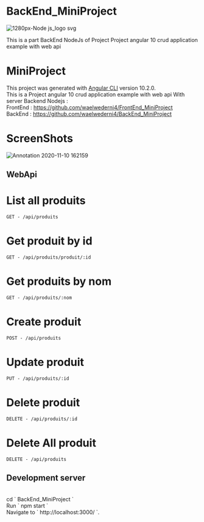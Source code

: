 # BackEnd_MiniProject
![1280px-Node js_logo svg](https://user-images.githubusercontent.com/38885637/98706422-1da36b80-237f-11eb-9e55-d613702fc23f.png)
<br>

This is a part BackEnd NodeJs of Project Project angular 10 crud application example with web api
# MiniProject
This project was generated with [Angular CLI](https://github.com/angular/angular-cli) version 10.2.0.
<br>
This is a Project angular 10 crud application example with web api With server Backend Nodejs :
<br>
FrontEnd : https://github.com/waelwederni4/FrontEnd_MiniProject
<br>
BackEnd  : https://github.com/waelwederni4/BackEnd_MiniProject
# ScreenShots
![Annotation 2020-11-10 162159](https://user-images.githubusercontent.com/38885637/98706508-34e25900-237f-11eb-9357-c7ca1758b77f.png)

## WebApi
# List all produits
`GET - /api/produits`
<br>
# Get produit by id
`GET - /api/produits/produit/:id`
<br>
# Get produits by nom
`GET - /api/produits/:nom`
<br>
# Create produit
`POST - /api/produits`
<br>
# Update produit
`PUT - /api/produits/:id`
<br>
# Delete produit
`DELETE - /api/produits/:id`
<br>
# Delete All produit
`DELETE - /api/produits`

## Development server
<br>
cd ` BackEnd_MiniProject `
<br>
Run ` npm start `
<br>
Navigate to ` http://localhost:3000/ `.

